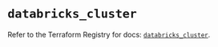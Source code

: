 # `databricks_cluster`

Refer to the Terraform Registry for docs: [`databricks_cluster`](https://registry.terraform.io/providers/databricks/databricks/1.37.0/docs/resources/cluster).

